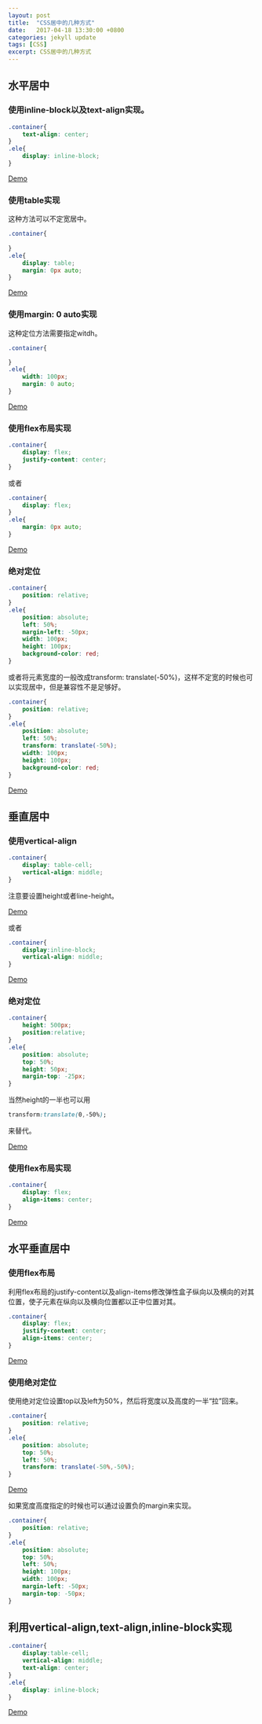 ```yaml
---
layout: post
title:  "CSS居中的几种方式"
date:   2017-04-18 13:30:00 +0800
categories: jekyll update
tags: [CSS] 
excerpt: CSS居中的几种方式
---
```


## 水平居中

### 使用inline-block以及text-align实现。

```css
.container{
    text-align: center;
}
.ele{
    display: inline-block;
}
```

[Demo](/demos/CSS居中的几种方式/demo1.html)

### 使用table实现

这种方法可以不定宽居中。

```css
.container{
        
}
.ele{
    display: table;
    margin: 0px auto;
}
```

[Demo](/demos/CSS居中的几种方式/demo2.html)

### 使用margin: 0 auto实现

这种定位方法需要指定witdh。

```css
.container{

}
.ele{
    width: 100px;
    margin: 0 auto;
}
```
[Demo](/demos/CSS居中的几种方式/demo3.html)

### 使用flex布局实现

```css
.container{
    display: flex;
    justify-content: center;
}
```

或者

```css
.container{
    display: flex;
}
.ele{
    margin: 0px auto;
}
```

[Demo](/demos/CSS居中的几种方式/demo4.html)

### 绝对定位

```css
.container{
    position: relative;
}
.ele{
    position: absolute;
    left: 50%;
    margin-left: -50px;
    width: 100px;
    height: 100px;
    background-color: red;
}
```

或者将元素宽度的一般改成transform: translate(-50%)，这样不定宽的时候也可以实现居中，但是兼容性不是足够好。

```css
.container{
    position: relative;
}
.ele{
    position: absolute;
    left: 50%;
    transform: translate(-50%);
    width: 100px;
    height: 100px;
    background-color: red;
}
```

[Demo](/demos/CSS居中的几种方式/demo5.html)

## 垂直居中

### 使用vertical-align

```css
.container{
    display: table-cell;
    vertical-align: middle;
}
```

注意要设置height或者line-height。

[Demo](/demos/CSS居中的几种方式/demo6.html)

或者

```css
.container{
    display:inline-block;
    vertical-align: middle;
}
```

[Demo](/demos/CSS居中的几种方式/demo7.html)

### 绝对定位

```css
.container{
    height: 500px;
    position:relative;
}
.ele{
    position: absolute;
    top: 50%;
    height: 50px;
    margin-top: -25px;
}
```

当然height的一半也可以用

```css
transform:translate(0,-50%);
```

来替代。

[Demo](/demos/CSS居中的几种方式/demo8.html)

### 使用flex布局实现

```css
.container{
    display: flex;
    align-items: center;
}
```

[Demo](/demos/CSS居中的几种方式/demo9.html)

## 水平垂直居中

### 使用flex布局

利用flex布局的justify-content以及align-items修改弹性盒子纵向以及横向的对其位置，使子元素在纵向以及横向位置都以正中位置对其。

```css
.container{
    display: flex;
    justify-content: center;
    align-items: center;
}
```

[Demo](/demos/CSS居中的几种方式/demo10.html)

### 使用绝对定位

使用绝对定位设置top以及left为50%，然后将宽度以及高度的一半“拉”回来。

```css
.container{
    position: relative;
}
.ele{
    position: absolute;
    top: 50%;
    left: 50%;
    transform: translate(-50%,-50%);
}
```

[Demo](/demos/CSS居中的几种方式/demo11.html)

如果宽度高度指定的时候也可以通过设置负的margin来实现。

```css
.container{
    position: relative;
}
.ele{
    position: absolute;
    top: 50%;
    left: 50%;
    height: 100px;
    width: 100px;
    margin-left: -50px;
    margin-top: -50px;
}
```

## 利用vertical-align,text-align,inline-block实现

```css
.container{
    display:table-cell;
    vertical-align: middle;
    text-align: center;
}
.ele{
    display: inline-block;
}
```

[Demo](/demos/CSS居中的几种方式/demo12.html)
